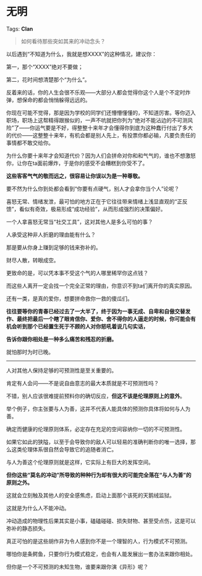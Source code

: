 # 无明

Tags: **Clan**

> 如何看待那些突如其来的冲动念头？



以后遇到“不知道为什么，我就是想XXXX”的这种情况，建议你：

第一，那个“XXXX”绝对不要做；

第二，花时间想清楚那个“为什么”。

反着来的话，你的人生会很不乐观——大部分人都会觉得你这个人是个不定时炸弹，想保命的都会悄悄躲得远远的。

你现在可能不觉得，那是因为学校的同学们还懵懵懂懂的，不知道厉害。等你迈入职场，职场上这帮精得跟猴似的，一声不吭就把你列为“绝对不能沾边的不可测风险”了——你运气要是不好，得整整十来年才会懂得你到底为这种蠢行付出了多大的代价——这整整十来年，有机会都是别人先上，有投票你都必输，凡要负责任的事情都不敢交给你。

为什么你要十来年才会知道代价？因为人们会拼命对你和和气气的，谁也不想激怒你，让你在ta面前爆炸，于是你的感受不会糟糕到你受不了。

**这些客客气气的敬而远之，很容易让你误以为是一种尊敬。**

要不然为什么你到处都会看到“你要有点硬气，别人才会拿你当个人”论呢？

喜怒无常、情绪发泄，最可怕的地方正在于它往往带来情绪上浅显直观的“正反馈”，看似有奇效，极易形成“成功经验”，从而形成强烈的决策偏好。

一个人拿喜怒无常当“社交工具”，这对其他人是多么可怕的事？

人承受这种非人折磨的理由能有什么？

那是要从你身上赚到足够的钱来弥补的。

财尽人散，转眼成空。

更致命的是，可以凭本事不受这个气的人哪里稀罕你这点钱？

而这些人离开一定会找一个完全正常的理由，你意识不到ta们离开你的真实原因。

还有一类，是真的爱你，想要拼命救你一救的傻瓜们。

**往往要等你的青春已经过去了一大半了，终于因为一事无成、自卑和自傲交替发作、最终把最后一个瞎了眼肯信你、爱你、舍不得你的人逼走的时候，你可能会有机会听到那个已经置生死于不顾的人对你怒吼着说几句实话，**

**告诉你跟你相处是一种多么痛苦和残忍的折磨。**

就怕那时为时已晚。



---

人对其他人保持足够的可预测性是至关重要的。

肯定有人会问——不是说自由意志的最大本质就是不可预测性吗？

不错，别人应该很难提前预料你的确切反应，**但这不该是伦理原则上的意外**。

举个例子，你主张要与人为善，这并不代表人能具体的预测你具体将如何与人为善。

确定而健康的伦理原则体系，必定存在充足的空间容纳你一切的不可预测性。

如果它如此的狭隘，以至于会导致你的敌人可以轻易的准确判断你的唯一选择，那么这类伦理体系很自然会导致它的追随者消亡。

与人为善这个伦理原则就是这样，它实际上有巨大的发挥空间。

**但你这些“莫名的冲动”所导致的种种行为却有很大的可能完全落在“与人为善”的原则之外。**

这就会立刻触及其他人的安全感焦虑，启动上面那个该死的天鹅绒监狱。

这就是为什么人不能冲动。

冲动造成的物理性后果其实是小事，磕磕碰碰、损失财物、甚至受点伤，这是可以弥补的静态损失。

真正可怕的是这些胡作非为令人感到你不是一个理智的人，行为模式不可预测。

哪怕你是条鳄鱼，只要你行为模式稳定，也会有人能发展出一套办法来跟你相处。

但你是一个不可预测的未知生物，谁要来跟你演《异形》呢？



